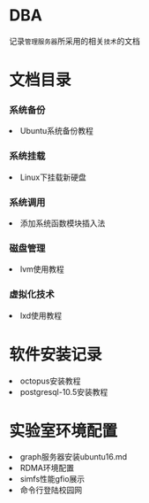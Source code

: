 # DBA
记录`管理服务器`所采用的相关`技术`的文档

# 文档目录

### **系统备份**
<li>Ubuntu系统备份教程</li>

### **系统挂载**
<li>Linux下挂载新硬盘</li>

### **系统调用**
<li>添加系统函数模块插入法</li>

### **磁盘管理**
<li>lvm使用教程</li>

### **虚拟化技术**
<li>lxd使用教程</li>

# 软件安装记录
<li>octopus安装教程</li>
<li>postgresql-10.5安装教程</li>

# 实验室环境配置
<li>graph服务器安装ubuntu16.md</li>
<li>RDMA环境配置</li>
<li>simfs性能gfio展示</li>
<li>命令行登陆校园网</li>